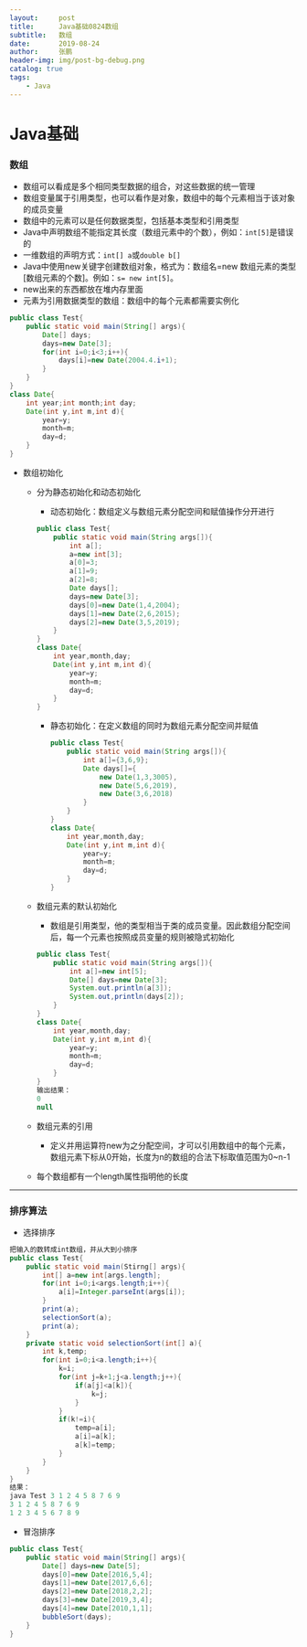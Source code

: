 ```yaml
---
layout:     post 
title:      Java基础0824数组
subtitle:   数组
date:       2019-08-24
author:     张鹏
header-img: img/post-bg-debug.png
catalog: true   
tags:                         
    - Java
---
```


# Java基础

### 数组

- 数组可以看成是多个相同类型数据的组合，对这些数据的统一管理
- 数组变量属于引用类型，也可以看作是对象，数组中的每个元素相当于该对象的成员变量
- 数组中的元素可以是任何数据类型，包括基本类型和引用类型
- Java中声明数组不能指定其长度（数组元素中的个数），例如：`int[5]`是错误的
- 一维数组的声明方式：`int[] a`或`double b[]`
- Java中使用new关键字创建数组对象，格式为：数组名=new 数组元素的类型[数组元素的个数]。例如：`s= new int[5]`。
- new出来的东西都放在堆内存里面
- 元素为引用数据类型的数组：数组中的每个元素都需要实例化
```java
public class Test{
    public static void main(String[] args){
        Date[] days;
        days=new Date[3];
        for(int i=0;i<3;i++){
            days[i]=new Date(2004.4.i+1);
        }
    }
}
class Date{
    int year;int month;int day;
    Date(int y,int m,int d){
        year=y;
        month=m;
        day=d;
    }
}
```
- 数组初始化
   - 分为静态初始化和动态初始化
      - 动态初始化：数组定义与数组元素分配空间和赋值操作分开进行
      ```java
      public class Test{
          public static void main(String args[]){
              int a[];
              a=new int[3];
              a[0]=3;
              a[1]=9;
              a[2]=8;
              Date days[];
              days=new Date[3];
              days[0]=new Date(1,4,2004);
              days[1]=new Date(2,6,2015);
              days[2]=new Date(3,5,2019);
          }
      } 
      class Date{
          int year,month,day;
          Date(int y,int m,int d){
              year=y;
              month=m;
              day=d;
          }
      }
      ```
      - 静态初始化：在定义数组的同时为数组元素分配空间并赋值
         ```java
         public class Test{
             public static void main(String args[]){
                 int a[]={3,6,9};
                 Date days[]={
                     new Date(1,3,3005),
                     new Date(5,6,2019),
                     new Date(3,6,2018)
                 }
             }
         }
         class Date{
             int year,month,day;
             Date(int y,int m,int d){
                 year=y;
                 month=m;
                 day=d;
             }
         }
         ```
   - 数组元素的默认初始化
      - 数组是引用类型，他的类型相当于类的成员变量。因此数组分配空间后，每一个元素也按照成员变量的规则被隐式初始化
      ```java
      public class Test{
          public static void main(String args[]){
              int a[]=new int[5];
              Date[] days=new Date[3];
              System.out.println(a[3]);
              System.out,println(days[2]);
          }
      }
      class Date{
          int year,month,day;
          Date(int y,int m,int d){
              year=y;
              month=m;
              day=d;
          }
      }
      输出结果：
      0
      null
      ```
   - 数组元素的引用

      - 定义并用运算符new为之分配空间，才可以引用数组中的每个元素，数组元素下标从0开始，长度为n的数组的合法下标取值范围为0~n-1
   - 每个数组都有一个length属性指明他的长度

------
### 排序算法

- 选择排序
```java
把输入的数转成int数组，并从大到小排序
public class Test{
    public static void main(Stirng[] args){
        int[] a=new int[args.length];
        for(int i=0;i<args.length;i++){
            a[i]=Integer.parseInt(args[i]);
        }
        print(a);
        selectionSort(a);
        print(a);
    }
    private static void selectionSort(int[] a){
        int k,temp;
        for(int i=0;i<a.length;i++){
            k=i;
            for(int j=k+1;j<a.length;j++){
                if(a[j]<a[k]){
                    k=j;
                }
            }
            if(k!=i){
                temp=a[i];
                a[i]=a[k];
                a[k]=temp;
            }
        }
    }
}
结果：
java Test 3 1 2 4 5 8 7 6 9
3 1 2 4 5 8 7 6 9
1 2 3 4 5 6 7 8 9
```
- 冒泡排序
```java
public class Test{
    public static void main(String[] args){
        Date[] days=new Date[5];
        days[0]=new Date[2016,5,4];
        days[1]=new Date[2017,6,6];
        days[2]=new Date[2018,2,2];
        days[3]=new Date[2019,3,4];
        days[4]=new Date[2010,1,1];
        bubbleSort(days);
    }
}
```
